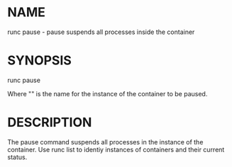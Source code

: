 # NAME
   runc pause - pause suspends all processes inside the container

# SYNOPSIS
   runc pause <container-id>

Where "<container-id>" is the name for the instance of the container to be
paused.

# DESCRIPTION
   The pause command suspends all processes in the instance of the container.
Use runc list to identiy instances of containers and their current status.
